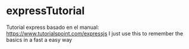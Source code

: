 # expressTutorial
Tutorial express basado en el manual: https://www.tutorialspoint.com/expressjs
I just use this to remember the basics in a fast a easy way
